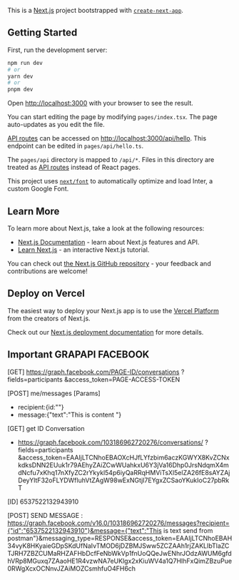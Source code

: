 This is a [Next.js](https://nextjs.org/) project bootstrapped with [`create-next-app`](https://github.com/vercel/next.js/tree/canary/packages/create-next-app).

## Getting Started

First, run the development server:

```bash
npm run dev
# or
yarn dev
# or
pnpm dev
```

Open [http://localhost:3000](http://localhost:3000) with your browser to see the result.

You can start editing the page by modifying `pages/index.tsx`. The page auto-updates as you edit the file.

[API routes](https://nextjs.org/docs/api-routes/introduction) can be accessed on [http://localhost:3000/api/hello](http://localhost:3000/api/hello). This endpoint can be edited in `pages/api/hello.ts`.

The `pages/api` directory is mapped to `/api/*`. Files in this directory are treated as [API routes](https://nextjs.org/docs/api-routes/introduction) instead of React pages.

This project uses [`next/font`](https://nextjs.org/docs/basic-features/font-optimization) to automatically optimize and load Inter, a custom Google Font.

## Learn More

To learn more about Next.js, take a look at the following resources:

- [Next.js Documentation](https://nextjs.org/docs) - learn about Next.js features and API.
- [Learn Next.js](https://nextjs.org/learn) - an interactive Next.js tutorial.

You can check out [the Next.js GitHub repository](https://github.com/vercel/next.js/) - your feedback and contributions are welcome!

## Deploy on Vercel

The easiest way to deploy your Next.js app is to use the [Vercel Platform](https://vercel.com/new?utm_medium=default-template&filter=next.js&utm_source=create-next-app&utm_campaign=create-next-app-readme) from the creators of Next.js.

Check out our [Next.js deployment documentation](https://nextjs.org/docs/deployment) for more details.

## Important GRAPAPI FACEBOOK

[GET] https://graph.facebook.com/PAGE-ID/conversations
?fields=participants
&access_token=PAGE-ACCESS-TOKEN

[POST] me/messages
[Params]

- recipient:{id:""}
- message:{"text":"This is content "}

[GET] get ID Conversation

- https://graph.facebook.com/103186962720276/conversations/
  ?fields=participants
  &access_token=EAAIjLTCNhoEBAOXcHJfLYfzbim6aczKGWYX8KvZCNxkdksDNN2EUuk1r79AEhyZAiZCwWUahkxU6Y3jVa16Dhp0JrsNdqmX4mdNcfu7xKhq17nXfyZC2rYkykl54p6iyQaRRqHMViTsXl5elZA26fE8sAYZAjDeyYltF32oFLYDWfluhVtZAgW98wExNGtjI7EYgxZCSaoYKukIoC27pbRkT

[ID] 6537522132943910

[POST] SEND MESSAGE :
https://graph.facebook.com/v16.0/103186962720276/messages?recipient={"id":"6537522132943910"}&message={"text":"This is text send from postman"}&messaging_type=RESPONSE&access_token=EAAIjLTCNhoEBAH34vyK8HKyaieGDpSKdUfNaIvTMOD6jDZBMJSww5ZCZAAh1rjZAKLIbTlaZCTJRH7ZBZCUMaRHZAFHbDcfFeNbWkVp1fnUoQQeJwENhrJOdzAWUM6gfdhVRp8MGuxq7ZAaoHE1R4vzwNA7eUKlgx2xKiuWV4a1Q7HIhFxQimZBzuPue0RWgXcxOCNnvJZAiMOZCsmhfuO4FH6ch
